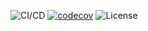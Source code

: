 ![CI/CD](https://github.com/ianyyang/quest/actions/workflows/build-deploy.yml/badge.svg)
[![codecov](https://codecov.io/gh/ianyyang/quest/branch/dev/graph/badge.svg)](https://codecov.io/gh/ianyyang/quest)
![License](https://img.shields.io/github/license/ianyyang/quest)